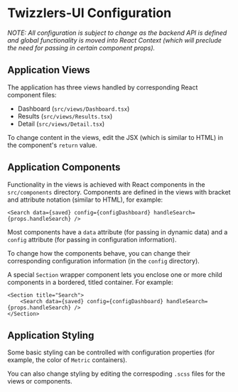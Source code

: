 # Twizzlers-UI Configuration

*NOTE: All configuration is subject to change as the backend API is defined and global functionality is moved into React Context (which will preclude the need for passing in certain component props).*

## Application Views

The application has three views handled by corresponding React component files:

- Dashboard (`src/views/Dashboard.tsx`)
- Results (`src/views/Results.tsx`)
- Detail (`src/views/Detail.tsx`)

To change content in the views, edit the JSX (which is similar to HTML) in the component's `return` value.

## Application Components

Functionality in the views is achieved with React components in the `src/components` directory. Components are defined in the views with bracket and attribute notation (similar to HTML), for example:

```
<Search data={saved} config={configDashboard} handleSearch={props.handleSearch} />
```

Most components have a `data` attribute (for passing in dynamic data) and a `config` attribute (for passing in configuration information). 

To change how the components behave, you can change their corresponding configuration information (in the `config` directory).

A special `Section` wrapper component lets you enclose one or more child components in a bordered, titled container. For example:

```
<Section title="Search">
    <Search data={saved} config={configDashboard} handleSearch={props.handleSearch} />
</Section>
```

## Application Styling

Some basic styling can be controlled with configuration properties (for example, the color of `Metric` containers).

You can also change styling by editing the correspoding `.scss` files for the views or components. 

